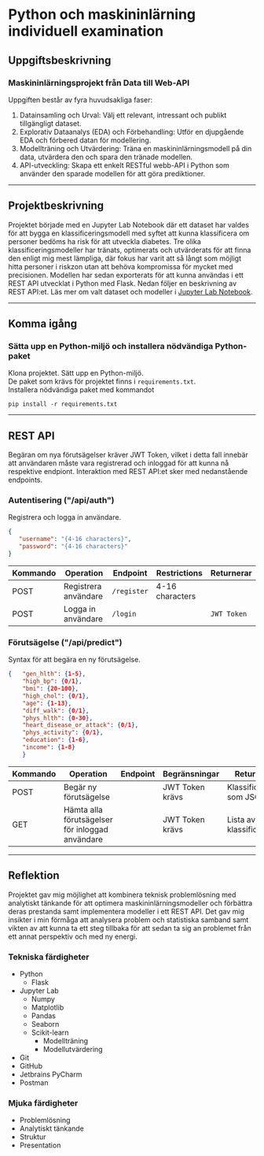 # Python och maskininlärning individuell examination

## Uppgiftsbeskrivning
### Maskininlärningsprojekt från Data till Web-API

Uppgiften består av fyra huvudsakliga faser:
1.  Datainsamling och Urval: Välj ett relevant, intressant och publikt tillgängligt dataset.
2.  Explorativ Dataanalys (EDA) och Förbehandling: Utför en djupgående EDA och förbered datan för modellering.
3.  Modellträning och Utvärdering: Träna en maskininlärningsmodell på din data, utvärdera den och spara den tränade modellen.
4.  API-utveckling: Skapa ett enkelt RESTful webb-API i Python som använder den sparade modellen för att göra prediktioner.
---

## Projektbeskrivning
Projektet började med en Jupyter Lab Notebook där ett dataset har valdes för att bygga en klassificeringsmodell med 
syftet att kunna klassificera om personer bedöms ha risk för att utveckla diabetes. Tre olika klassificeringsmodeller har
tränats, optimerats och utvärderats för att finna den enligt mig mest lämpliga, där fokus har varit att så långt som 
möjligt hitta personer i riskzon utan att behöva kompromissa för mycket med precisionen. Modellen har sedan exporterats 
för att kunna användas i ett REST API utvecklat i Python med Flask.
Nedan följer en beskrivning av REST API:et. Läs mer om valt dataset och modeller i [Jupyter Lab Notebook](/notebook/diabetes.ipynb).


---

## Komma igång

### Sätta upp en Python-miljö och installera nödvändiga Python-paket

Klona projektet.
Sätt upp en Python-miljö.  
De paket som krävs för projektet finns i `requirements.txt`.  
Installera nödvändiga paket med kommandot  
```
pip install -r requirements.txt
```

---

## REST API

Begäran om nya förutsägelser kräver JWT Token, vilket i detta fall innebär att användaren måste vara registrerad och
inloggad för att kunna nå respektive endpiont.
Interaktion med REST API:et sker med nedanstående endpoints.


### Autentisering ("/api/auth")
Registrera och logga in användare.
````json
{
   "username": "{4-16 characters}",
   "password": "{4-16 characters}"
}
````

| Kommando | Operation            | Endpoint    | Restrictions    | Returnerar  |
|----------|----------------------|-------------|-----------------|-------------|
| POST     | Registrera användare | `/register` | 4-16 characters |             |
| POST     | Logga in användare   | `/login`    |                 | `JWT Token` |


### Förutsägelse ("/api/predict")
Syntax för att begära en ny förutsägelse. 
````json
{   "gen_hlth": {1-5}, 
    "high_bp": {0/1},
    "bmi": {20-100},
    "high_chol": {0/1},
    "age": {1-13},
    "diff_walk": {0/1},
    "phys_hlth": {0-30},
    "heart_disease_or_attack": {0/1},
    "phys_activity": {0/1},
    "education": {1-6},
    "income": {1-8}
    }
````
| Kommando | Operation                                       | Endpoint | Begränsningar   | Returnerar                |
|----------|-------------------------------------------------|----------|-----------------|---------------------------|
| POST     | Begär ny förutsägelse                           |          | JWT Token krävs | Klassificering som JSON   |
| GET      | Hämta alla förutsägelser för inloggad användare |          | JWT Token krävs | Lista av klassificeringar |

---

## Reflektion

Projektet gav mig möjlighet att kombinera teknisk problemlösning med analytiskt tänkande för att optimera
maskininlärningsmodeller och förbättra deras prestanda samt implementera modeller i ett REST API. Det gav mig insikter i
min förmåga att analysera problem och statistiska samband samt vikten av att kunna ta ett steg tillbaka för att sedan
ta sig an problemet från ett annat perspektiv och med ny energi.

### Tekniska färdigheter
- Python 
   - Flask
- Jupyter Lab
  - Numpy
  - Matplotlib
  - Pandas
  - Seaborn
  - Scikit-learn
    - Modellträning
    - Modellutvärdering
- Git
- GitHub
- Jetbrains PyCharm
- Postman

### Mjuka färdigheter
- Problemlösning
- Analytiskt tänkande
- Struktur
- Presentation